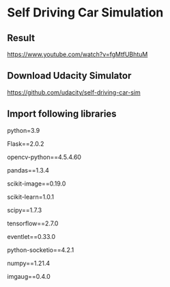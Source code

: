# Self Driving Car Simulation

## Result
https://www.youtube.com/watch?v=fgMtfUBhtuM

## Download Udacity Simulator
https://github.com/udacity/self-driving-car-sim

## Import following libraries
python=3.9

Flask==2.0.2

opencv-python==4.5.4.60

pandas==1.3.4

scikit-image==0.19.0

scikit-learn=1.0.1

scipy==1.7.3

tensorflow==2.7.0

eventlet==0.33.0

python-socketio==4.2.1

numpy==1.21.4

imgaug==0.4.0
